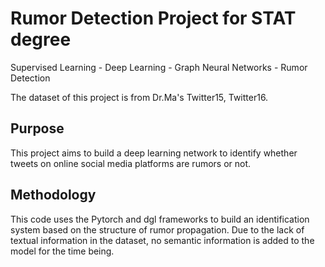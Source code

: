 # Rumor Detection Project for STAT degree

Supervised Learning - Deep Learning - Graph Neural Networks - Rumor Detection

The dataset of this project is from Dr.Ma's Twitter15, Twitter16.

## Purpose

This project aims to build a deep learning network to identify whether tweets on online social media platforms are rumors or not.

## Methodology

This code uses the Pytorch and dgl frameworks to build an identification system based on the structure of rumor propagation. Due to the lack of textual information in the dataset, no semantic information is added to the model for the time being.
